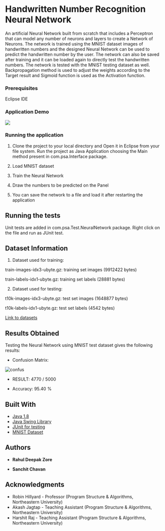 # Handwritten Number Recognition Neural Network

An artificial Neural Network built from scratch that includes a Perceptron that can model any number of neurons and layers to create a Network of Neurons. The network is trained using the MNIST dataset images of handwritten numbers and the designed Neural Network can be used to predict the handwritten number by the user. The network can also be saved after training and it can be loaded again to directly test the handwritten numbers. The network is tested with the MNIST testing dataset as well. Backpropagation method is used to adjust the weights according to the Target result and Sigmoid function is used as the Activation function. 


### Prerequisites

Eclipse IDE

### Application Demo

![](/resources/PSA_NN_Project.gif)

### Running the application

1. Clone the project to your local directory and Open it in Eclipse from your file system. Run the project as Java Application choosing the Main method present in com.psa.Interface package. 

2. Load MNIST dataset 

3. Train the Neural Network

4. Draw the numbers to be predicted on the Panel

5. You can save the network to a file and load it after restarting the application

## Running the tests

Unit tests are added in com.psa.Test.NeuralNetwork package. Right click on the file and run as JUnit test.


## Dataset Information

1. Dataset used for training:

train-images-idx3-ubyte.gz:  training set images (9912422 bytes) 

train-labels-idx1-ubyte.gz:  training set labels (28881 bytes) 

2. Dataset used for testing:

t10k-images-idx3-ubyte.gz:   test set images (1648877 bytes) 

t10k-labels-idx1-ubyte.gz:   test set labels (4542 bytes)

[Link to datasets](http://yann.lecun.com/exdb/mnist/)

## Results Obtained

Testing the Neural Network using MNIST test dataset gives the following results:

* Confusion Matrix:

![confus](https://user-images.githubusercontent.com/32002047/43932850-6660b7b4-9c14-11e8-9c70-c961363e80f0.png)

* RESULT: 4770 / 5000  

* Accuracy: 95.40 %

## Built With

* [Java 1.8](http://www.oracle.com/technetwork/java/javase/downloads/jdk8-downloads-2133151.html)
* [Java Swing Library](https://docs.oracle.com/javase/7/docs/api/javax/swing/package-summary.html)
* [JUnit for testing](https://junit.org/junit5/)
* [MNIST Dataset](http://yann.lecun.com/exdb/mnist/)


## Authors

* **Rahul Deepak Zore** 

* **Sanchit Chavan** 


## Acknowledgments

* Robin Hillyard - Professor (Program Structure & Algorithms, Northeastern University)
* Akash Jagtap - Teaching Assistant (Program Structure & Algorithms, Northeastern University)
* Harshit Raj - Teaching Assistant (Program Structure & Algorithms, Northeastern University)



